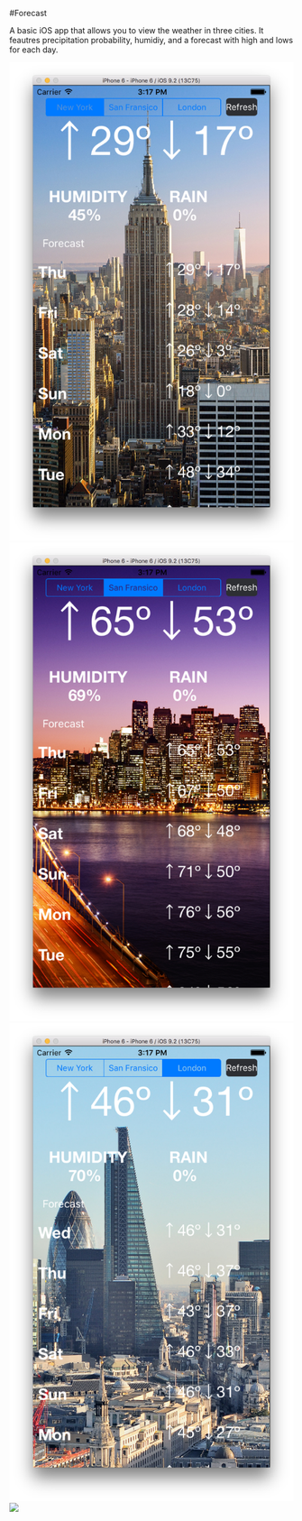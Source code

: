 #Forecast

A basic iOS app that allows you to view the weather in three cities. It feautres precipitation probability, humidiy, and a forecast with high and lows for each day.

<img src="img/ScreenShotNYC.png">
<img src="img/ScreenShotSF.png">
<img src="img/ScreenShotLondon.png">
<img src="img/test.gif">